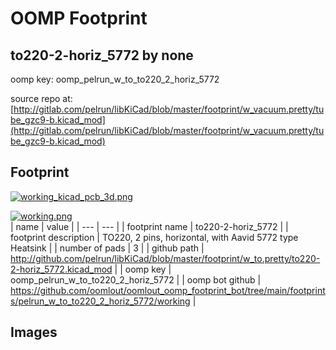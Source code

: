 # OOMP Footprint  
## to220-2-horiz_5772  by none  
  
oomp key: oomp_pelrun_w_to_to220_2_horiz_5772  
  
source repo at: [http://gitlab.com/pelrun/libKiCad/blob/master/footprint/w_vacuum.pretty/tube_gzc9-b.kicad_mod](http://gitlab.com/pelrun/libKiCad/blob/master/footprint/w_vacuum.pretty/tube_gzc9-b.kicad_mod)  
## Footprint  
  
[![working_kicad_pcb_3d.png](working_kicad_pcb_3d_600.png)](working_kicad_pcb_3d.png)  
  
[![working.png](working_600.png)](working.png)  
| name | value | 
| --- | --- | 
| footprint name | to220-2-horiz_5772 | 
| footprint description | TO220, 2 pins, horizontal, with Aavid 5772 type Heatsink | 
| number of pads | 3 | 
| github path | http://github.com/pelrun/libKiCad/blob/master/footprint/w_to.pretty/to220-2-horiz_5772.kicad_mod | 
| oomp key | oomp_pelrun_w_to_to220_2_horiz_5772 | 
| oomp bot github | https://github.com/oomlout/oomlout_oomp_footprint_bot/tree/main/footprints/pelrun_w_to_to220_2_horiz_5772/working | 
## Images  
